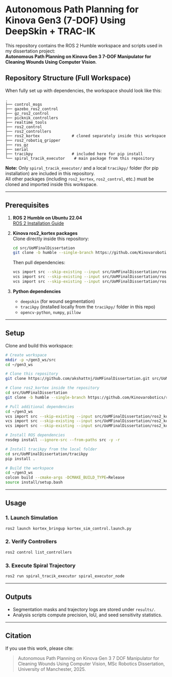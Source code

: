 # Autonomous Path Planning for Kinova Gen3 (7-DOF) Using DeepSkin + TRAC-IK

This repository contains the ROS 2 Humble workspace and scripts used in my dissertation project:  
**Autonomous Path Planning on Kinova Gen 3 7-DOF Manipulator for Cleaning Wounds Using Computer Vision**.

## Repository Structure (Full Workspace)
When fully set up with dependencies, the workspace should look like this:
```
.
├── control_msgs
├── gazebo_ros2_control
├── gz_ros2_control
├── picknik_controllers
├── realtime_tools
├── ros2_control
├── ros2_controllers
├── ros2_kortex              # cloned separately inside this workspace
├── ros2_robotiq_gripper
├── ros_gz
├── serial
├── tracikpy                 # included here for pip install
└── spiral_tracik_executor    # main package from this repository
```

**Note:** Only `spiral_tracik_executor/` and a local `tracikpy/` folder (for pip installation) are included in this repository.  
All other packages (including `ros2_kortex`, `ros2_control`, etc.) must be cloned and imported inside this workspace.

---

## Prerequisites

1. **ROS 2 Humble on Ubuntu 22.04**  
   [ROS 2 Installation Guide](https://docs.ros.org/en/humble/Installation/Ubuntu-Install-Debians.html)

2. **Kinova ros2_kortex packages**  
   Clone directly inside this repository:
   ```bash
   cd src/UoMFinalDissertation
   git clone -b humble --single-branch https://github.com/Kinovarobotics/ros2_kortex.git ros2_kortex
   ```
   Then pull dependencies:
   ```bash
   vcs import src --skip-existing --input src/UoMFinalDissertation/ros2_kortex/ros2_kortex.$ROS_DISTRO.repos
   vcs import src --skip-existing --input src/UoMFinalDissertation/ros2_kortex/ros2_kortex-not-released.$ROS_DISTRO.repos
   vcs import src --skip-existing --input src/UoMFinalDissertation/ros2_kortex/simulation.humble.repos
   ```

3. **Python dependencies**
   - `deepskin` (for wound segmentation)
   - `tracikpy` (installed locally from the `tracikpy/` folder in this repo)
   - `opencv-python`, `numpy`, `pillow`

---

## Setup

Clone and build this workspace:
```bash
# Create workspace
mkdir -p ~/gen3_ws/src
cd ~/gen3_ws

# Clone this repository
git clone https://github.com/akshattnj/UoMFinalDissertation.git src/UoMFinalDissertation

# Clone ros2_kortex inside the repository
cd src/UoMFinalDissertation
git clone -b humble --single-branch https://github.com/Kinovarobotics/ros2_kortex.git ros2_kortex

# Pull additional dependencies
cd ~/gen3_ws
vcs import src --skip-existing --input src/UoMFinalDissertation/ros2_kortex/ros2_kortex.$ROS_DISTRO.repos
vcs import src --skip-existing --input src/UoMFinalDissertation/ros2_kortex/ros2_kortex-not-released.$ROS_DISTRO.repos
vcs import src --skip-existing --input src/UoMFinalDissertation/ros2_kortex/simulation.humble.repos

# Install ROS dependencies
rosdep install --ignore-src --from-paths src -y -r

# Install tracikpy from the local folder
cd src/UoMFinalDissertation/tracikpy
pip install .

# Build the workspace
cd ~/gen3_ws
colcon build --cmake-args -DCMAKE_BUILD_TYPE=Release
source install/setup.bash
```

---

## Usage

### 1. Launch Simulation
```bash
ros2 launch kortex_bringup kortex_sim_control.launch.py
```

### 2. Verify Controllers
```bash
ros2 control list_controllers
```

### 3. Execute Spiral Trajectory
```bash
ros2 run spiral_tracik_executor spiral_executor_node
```

---

## Outputs
- Segmentation masks and trajectory logs are stored under `results/`.  
- Analysis scripts compute precision, IoU, and seed sensitivity statistics.

---

## Citation
If you use this work, please cite:  
> Autonomous Path Planning on Kinova Gen 3 7 DOF Manipulator for Cleaning Wounds Using Computer Vision, MSc Robotics Dissertation, University of Manchester, 2025.
